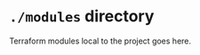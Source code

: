 <!-- cSpell:ignore realpath chdir mapfile pushd popd apim strg terraformstate mktemp tflint -->
# `./modules` directory

Terraform modules local to the project goes here.

